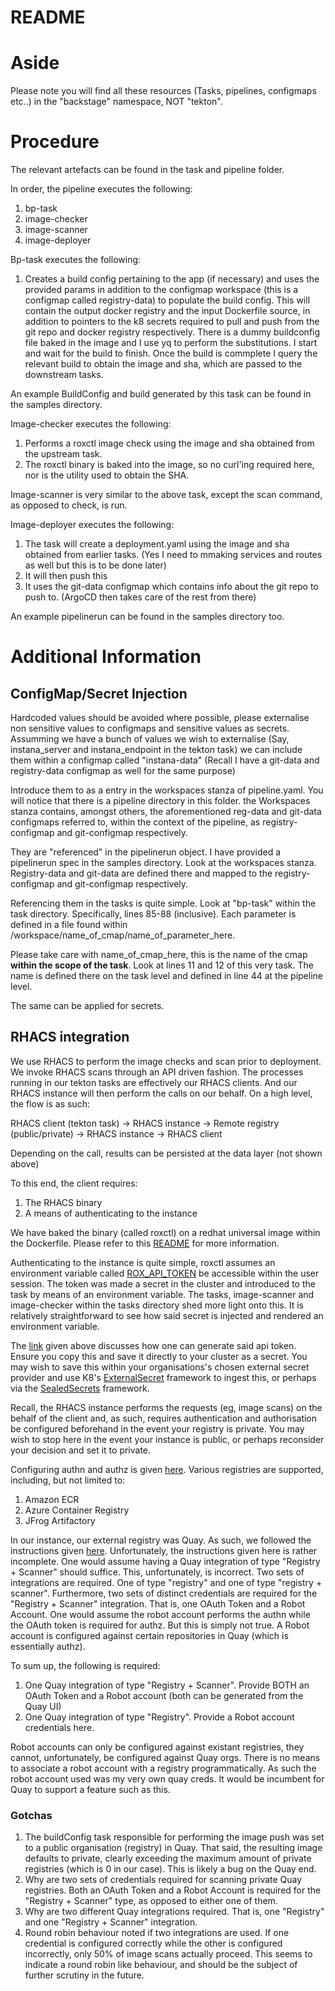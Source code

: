 # README

# Aside

Please note you will find all these resources (Tasks, pipelines, configmaps etc..) in the "backstage" namespace, NOT "tekton".


# Procedure

The relevant artefacts can be found in the task and pipeline folder. 

In order, the pipeline executes the following:

1) bp-task
2) image-checker
3) image-scanner
4) image-deployer


Bp-task executes the following:

1) Creates a build config pertaining to the app (if necessary) and uses the provided params in addition to the configmap workspace (this is a configmap called registry-data) to populate the build config. This will contain the output docker registry and the input Dockerfile source, in addition to pointers to the k8 secrets required to pull and push from the git repo and docker registry respectively. There is a dummy buildconfig file baked in the image and I use yq to perform the substitutions. I start and wait for the build to finish. Once the build is commplete I query the relevant build to obtain the image and sha, which are passed to the downstream tasks.

An example BuildConfig and build generated by this task can be found in the samples directory.

Image-checker executes the following:

1) Performs a roxctl image check using the image and sha obtained from the upstream task.
2) The roxctl binary is baked into the image, so no curl'ing required here, nor is the utility used to obtain the SHA.

Image-scanner is very similar to the above task, except the scan command, as opposed to check, is run.

Image-deployer executes the following:

1) The task will create a deployment.yaml using the image and sha obtained from earlier tasks. (Yes I need to mmaking services and routes as well but this is to be done later)
2) It will then push this
3) It uses the git-data configmap which contains info about the git repo to push to. (ArgoCD then takes care of the rest from there)

An example pipelinerun can be found in the samples directory too.


# Additional Information

## ConfigMap/Secret Injection

Hardcoded values should be avoided where possible, please externalise non sensitive values to configmaps and sensitive values as secrets. Assumming we have a bunch of values we wish to externalise (Say, instana_server and instana_endpoint in the tekton task) we can include them within a configmap called "instana-data" (Recall I have a git-data and registry-data configmap as well for the same purpose)

Introduce them to as a entry in the workspaces stanza of pipeline.yaml. You will notice that there is a pipeline directory in this folder. the Workspaces stanza contains, amongst others, the aforementioned reg-data and git-data configmaps referred to, within the context of the pipeline, as registry-configmap and git-configmap respectively.

They are "referenced" in the pipelinerun object. I have provided a pipelinerun spec in the samples directory. Look at the workspaces stanza. Registry-data and git-data are defined there and mapped to the registry-configmap and git-configmap respectively.

Referencing them in the tasks is quite simple. Look at "bp-task" within the task directory. Specifically, lines 85-88 (inclusive). Each parameter is defined in a file found within /workspace/name_of_cmap/name_of_parameter_here. 

Please take care with name_of_cmap_here, this is the name of the cmap **within the scope of the task**. Look at lines 11 and 12 of this very task. The name is defined there on the task level and defined in line 44 at the pipeline level.

The same can be applied for secrets.

## RHACS integration

We use RHACS to perform the image checks and scan prior to deployment. We invoke RHACS scans through an API driven fashion. The processes running in our tekton tasks are effectively our RHACS clients. And our RHACS instance will then perform the calls on our behalf. On a high level, the flow is as such:

RHACS client (tekton task) -> RHACS instance -> Remote registry (public/private) -> RHACS instance -> RHACS client

Depending on the call, results can be persisted at the data layer (not shown above)

To this end, the client requires:

1) The RHACS binary
2) A means of authenticating to the instance

We have baked the binary (called roxctl) on a redhat universal image within the Dockerfile. Please refer to this [README](https://github.com/ce-apac-project-idp/artefacts/tree/main/tekton/tasks/rhacs-client#readme) for more information.

Authenticating to the instance is quite simple, roxctl assumes an environment variable called [ROX_API_TOKEN](https://docs.openshift.com/acs/3.73/cli/getting-started-cli.html#cli-authentication_cli-getting-started) be accessible within the user session. The token was made a secret in the cluster and introduced to the task by means of an environment variable. The tasks, image-scanner and image-checker within the tasks directory shed more light onto this. It is relatively straightforward to see how said secret is injected and rendered an environment variable. 

The [link](https://docs.openshift.com/acs/3.73/cli/getting-started-cli.html#cli-authentication_cli-getting-started) given above discusses how one can generate said api token. Ensure you copy this and save it directly to your cluster as a secret. You may wish to save this within your organisations's chosen external secret provider and use K8's [ExternalSecret](https://external-secrets.io/v0.7.2/) framework to ingest this, or perhaps via the [SealedSecrets](https://github.com/bitnami-labs/sealed-secrets) framework.

Recall, the RHACS instance performs the requests (eg, image scans) on the behalf of the client and, as such, requires authentication and authorisation be configured beforehand in the event your registry is private. You may wish to stop here in the event your instance is public, or perhaps reconsider your decision and set it to private.

Configuring authn and authz is given [here](https://docs.openshift.com/acs/3.73/integration/integrate-with-image-registries.html#manual-configuration-image-registry). Various registries are supported, including, but not limited to:

1) Amazon ECR
2) Azure Container Registry
3) JFrog Artifactory

In our instance, our external registry was Quay. As such, we followed the instructions given [here](https://docs.openshift.com/acs/3.73/integration/integrate-with-image-registries.html#manual-configuration-image-registry-qcr_integrate-with-image-registries). Unfortunately, the instructions given here is rather incomplete. One would assume having a Quay integration of type "Registry + Scanner" should suffice. This, unfortunately, is incorrect. Two sets of integrations are required. One of type "registry" and one of type "registry + scanner". Furthermore, two sets of distinct credentials are required for the "Registry + Scanner" integration. That is, one OAuth Token and a Robot Account. One would assume the robot account performs the authn while the OAuth token is required for authz. But this is simply not true. A Robot account is configured against certain repositories in Quay (which is essentially authz).

To sum up, the following is required:

1) One Quay integration of type "Registry + Scanner". Provide BOTH an OAuth Token and a Robot account (both can be generated from the Quay UI)
2) One Quay integration of type "Registry". Provide a Robot account credentials here.

Robot accounts can only be configured against existant registries, they cannot, unfortunately, be configured against Quay orgs. There is no means to associate a robot account with a registry programmatically. As such the robot account used was my very own quay creds. It would be incumbent for Quay to support a feature such as this.

### Gotchas

1) The buildConfig task responsible for performing the image push was set to a public organisation (registry) in Quay. That said, the resulting image defaults to private, clearly exceeding the maximum amount of private registries (which is 0 in our case). This is likely a bug on the Quay end.
2) Why are two sets of credentials required for scanning private Quay registries. Both an OAuth Token and a Robot Account is required for the "Registry + Scanner" type, as opposed to either one of them.
3) Why are two different Quay integrations required. That is, one "Registry" and one "Registry + Scanner" integration.
4) Round robin behaviour noted if two integrations are used. If one credential is configured correctly while the other is configured incorrectly, only 50% of image scans actually proceed. This seems to indicate a round robin like behaviour, and should be the subject of further scrutiny in the future.


